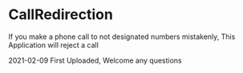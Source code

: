 # CallRedirection
If you make a phone call to not designated numbers mistakenly, This Application will reject a call

2021-02-09 First Uploaded,
Welcome any questions
